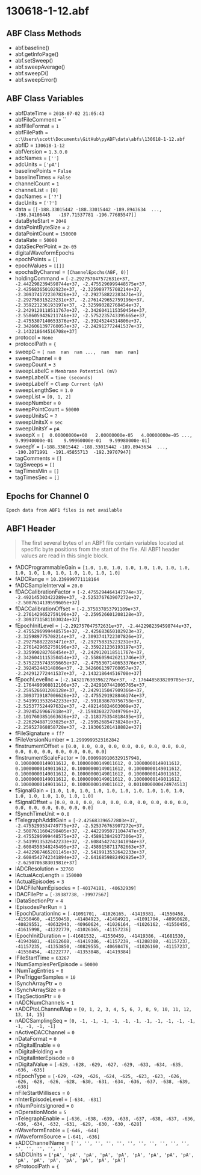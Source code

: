 # 130618-1-12.abf

## ABF Class Methods

* abf.baseline()
* abf.getInfoPage()
* abf.setSweep()
* abf.sweepAverage()
* abf.sweepD()
* abf.sweepError()

## ABF Class Variables

* abfDateTime = `2018-07-02 21:05:43`
* abfFileComment = ``
* abfFileFormat = `1`
* abfFilePath = `c:\Users\scott\Documents\GitHub\pyABF\data\abfs\130618-1-12.abf`
* abfID = `130618-1-12`
* abfVersion = `1.3.0.0`
* adcNames = `['']`
* adcUnits = `['pA']`
* baselinePoints = `False`
* baselineTimes = `False`
* channelCount = `1`
* channelList = `[0]`
* dacNames = `['?']`
* dacUnits = `['?']`
* data = `[[-188.33015442 -188.33015442 -189.8943634  ..., -198.34106445   -197.71537781 -196.77685547]]`
* dataByteStart = `2048`
* dataPointByteSize = `2`
* dataPointCount = `150000`
* dataRate = `50000`
* dataSecPerPoint = `2e-05`
* digitalWaveformEpochs
* epochPoints = `[]`
* epochValues = `[[]]`
* epochsByChannel = `[ChannelEpochs(ABF, 0)]`
* holdingCommand = `[-2.292757047572631e+37, -2.4422982394598744e+37, -2.4755296999448575e+37, -2.425683650102923e+37, -2.325989775708214e+37, -2.3093741722307826e+37, -2.292758822283471e+37, -2.292758315223231e+37, -2.2761429652759196e+37, -2.359221236193197e+37, -2.325990282768454e+37, -2.2429120118511767e+37, -2.3426041115350454e+37, -2.5586059426211746e+37, -2.5752235743395665e+37, -2.4755307140653376e+37, -2.39245244314806e+37, -2.3426061397760057e+37, -2.242912772441537e+37, -2.143218644516708e+37]`
* protocol = `None`
* protocolPath = `{`
* sweepC = `[ nan  nan  nan ...,  nan  nan  nan]`
* sweepChannel = `0`
* sweepCount = `3`
* sweepLabelC = `Membrane Potential (mV)`
* sweepLabelX = `time (seconds)`
* sweepLabelY = `Clamp Current (pA)`
* sweepLengthSec = `1.0`
* sweepList = `[0, 1, 2]`
* sweepNumber = `0`
* sweepPointCount = `50000`
* sweepUnitsC = `?`
* sweepUnitsX = `sec`
* sweepUnitsY = `pA`
* sweepX = `[  0.00000000e+00   2.00000000e-05   4.00000000e-05 ...,   9.99940000e-01    9.99960000e-01   9.99980000e-01]`
* sweepY = `[-188.33015442 -188.33015442 -189.8943634  ..., -190.2071991  -191.45855713  -192.39707947]`
* tagComments = `[]`
* tagSweeps = `[]`
* tagTimesMin = `[]`
* tagTimesSec = `[]`

## Epochs for Channel 0


```
Epoch data from ABF1 files is not available
```

## ABF1 Header

> The first several bytes of an ABF1 file contain variables     located at specific byte positions from the start of the file.     All ABF1 header values are read in this single block. 

* fADCProgrammableGain = `[1.0, 1.0, 1.0, 1.0, 1.0, 1.0, 1.0, 1.0, 1.0, 1.0, 1.0, 1.0, 1.0, 1.0, 1.0, 1.0]`
* fADCRange = `10.239999771118164`
* fADCSampleInterval = `20.0`
* fDACCalibrationFactor = `[-2.4755294464147374e+37, -2.492145303422289e+37, -2.525376763907272e+37, -2.5087614139599605e+37]`
* fDACCalibrationOffset = `[-2.375837853791109e+37, -2.2761429652759196e+37, -2.259526601208128e+37, -2.3093731581103024e+37]`
* fEpochInitLevel = `[-2.292757047572631e+37, -2.4422982394598744e+37, -2.4755296999448575e+37, -2.425683650102923e+37, -2.325989775708214e+37, -2.3093741722307826e+37, -2.292758822283471e+37, -2.292758315223231e+37, -2.2761429652759196e+37, -2.359221236193197e+37, -2.325990282768454e+37, -2.2429120118511767e+37, -2.3426041115350454e+37, -2.5586059426211746e+37, -2.5752235743395665e+37, -2.4755307140653376e+37, -2.39245244314806e+37, -2.3426061397760057e+37, -2.242912772441537e+37, -2.143218644516708e+37]`
* fEpochLevelInc = `[-2.1432176303962276e+37, -2.1764485838209705e+37, -2.1764490908812106e+37, -2.2429107442005765e+37, -2.259526601208128e+37, -2.2429115047909366e+37, -2.3093739187006626e+37, -2.4755291928846174e+37, -2.5419913532642233e+37, -2.591838670756758e+37, -2.525377524497632e+37, -2.492146824603009e+37, -2.39245269667818e+37, -2.1598360227049796e+37, -2.1017603851663636e+37, -2.118375354818495e+37, -2.226294887193025e+37, -2.259526854738248e+37, -2.259527868858728e+37, -2.193065201418882e+37]`
* fFileSignature = `ff?`
* fFileVersionNumber = `1.2999999523162842`
* fInstrumentOffset = `[0.0, 0.0, 0.0, 0.0, 0.0, 0.0, 0.0, 0.0, 0.0, 0.0, 0.0, 0.0, 0.0, 0.0, 0.0, 0.0]`
* fInstrumentScaleFactor = `[0.0009989106329157948, 0.10000000149011612, 0.10000000149011612, 0.10000000149011612, 0.10000000149011612, 0.10000000149011612, 0.10000000149011612, 0.10000000149011612, 0.10000000149011612, 0.10000000149011612, 0.10000000149011612, 0.10000000149011612, 0.10000000149011612, 0.10000000149011612, 0.10000000149011612, 0.0010000000474974513]`
* fSignalGain = `[1.0, 1.0, 1.0, 1.0, 1.0, 1.0, 1.0, 1.0, 1.0, 1.0, 1.0, 1.0, 1.0, 1.0, 1.0, 1.0]`
* fSignalOffset = `[0.0, 0.0, 0.0, 0.0, 0.0, 0.0, 0.0, 0.0, 0.0, 0.0, 0.0, 0.0, 0.0, 0.0, 0.0, 0.0]`
* fSynchTimeUnit = `0.0`
* fTelegraphAdditGain = `[-2.425683396572803e+37, -2.4755299534749775e+37, -2.525376763907272e+37, -2.5087611604298405e+37, -2.4422995071104747e+37, -2.4755296999448575e+37, -2.458913842937306e+37, -2.5419913532642233e+37, -2.6084542742341894e+37, -2.6084550348245495e+37, -2.4589158711782663e+37, -2.4422987465201145e+37, -2.5419913532642233e+37, -2.6084542742341894e+37, -2.6416859882492925e+37, -2.625070638301981e+37]`
* lADCResolution = `32768`
* lActualAcqLength = `150000`
* lActualEpisodes = `3`
* lDACFileNumEpisodes = `[-40174181, -40632939]`
* lDACFilePtr = `[-39387738, -39977567]`
* lDataSectionPtr = `4`
* lEpisodesPerRun = `1`
* lEpochDurationInc = `[-41091701, -41026165, -41419381, -41550458, -41550460, -41550458, -41484923, -41484921, -41091704, -40960628, -40829551, -40632943, -40960624, -41026164, -41026162, -41550455, -41615998, -41222779, -41026165, -41157236]`
* lEpochInitDuration = `[-41681532, -41550459, -41419386, -41681530, -41943681, -41812608, -41419386, -41157239, -41288308, -41157237, -41157235, -41353850, -40829555, -40698476, -41026160, -41157237, -41550454, -41222777, -41353848, -41419384]`
* lFileStartTime = `63267`
* lNumSamplesPerEpisode = `50000`
* lNumTagEntries = `0`
* lPreTriggerSamples = `10`
* lSynchArrayPtr = `0`
* lSynchArraySize = `0`
* lTagSectionPtr = `0`
* nADCNumChannels = `1`
* nADCPtoLChannelMap = `[0, 1, 2, 3, 4, 5, 6, 7, 8, 9, 10, 11, 12, 13, 14, 15]`
* nADCSamplingSeq = `[0, -1, -1, -1, -1, -1, -1, -1, -1, -1, -1, -1, -1, -1, -1, -1]`
* nActiveDACChannel = `0`
* nDataFormat = `0`
* nDigitalEnable = `0`
* nDigitalHolding = `0`
* nDigitalInterEpisode = `0`
* nDigitalValue = `[-629, -628, -629, -627, -629, -633, -634, -635, -636, -635]`
* nEpochType = `[-629, -629, -626, -624, -625, -623, -623, -626, -626, -628, -626, -628, -630, -631, -634, -636, -637, -638, -639, -638]`
* nFileStartMillisecs = `0`
* nInterEpisodeLevel = `[-634, -631]`
* nNumPointsIgnored = `0`
* nOperationMode = `5`
* nTelegraphEnable = `[-636, -638, -639, -638, -637, -638, -637, -636, -636, -634, -632, -631, -629, -630, -630, -628]`
* nWaveformEnable = `[-646, -644]`
* nWaveformSource = `[-641, -636]`
* sADCChannelName = `['', '', '', '', '', '', '', '', '', '', '', '', '', '', '', '']`
* sADCUnits = `['pA', 'pA', 'pA', 'pA', 'pA', 'pA', 'pA', 'pA', 'pA', 'pA', 'pA', 'pA', 'pA', 'pA', 'pA', 'pA']`
* sProtocolPath = `{`
